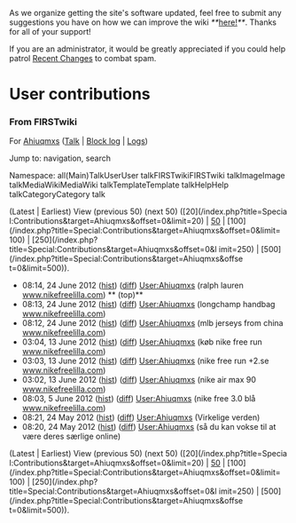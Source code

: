 As we organize getting the site's software updated, feel free to submit any
suggestions you have on how we can improve the wiki
_**_[here!](/index.php/User:Hallry/Suggestions "User:Hallry/Suggestions"
)_**_. Thanks for all of your support!

If you are an administrator, it would be greatly appreciated if you could help
patrol [Recent Changes](/index.php/Special:Recentchanges
"Special:Recentchanges" ) to combat spam.

# User contributions

### From FIRSTwiki

For [Ahiuqmxs](/index.php/User:Ahiuqmxs "User:Ahiuqmxs" )
([Talk](/index.php?title=User_talk:Ahiuqmxs&action=edit "User talk:Ahiuqmxs" )
| [Block log](/index.php?title=Special:Log&type=block&page=User:Ahiuqmxs
"Special:Log" ) | [Logs](/index.php?title=Special:Log&user=Ahiuqmxs
"Special:Log" ))

Jump to: navigation, search

Namespace:  all(Main)TalkUserUser talkFIRSTwikiFIRSTwiki talkImageImage
talkMediaWikiMediaWiki talkTemplateTemplate talkHelpHelp talkCategoryCategory
talk

(Latest | Earliest) View (previous 50) (next 50) ([20](/index.php?title=Specia
l:Contributions&target=Ahiuqmxs&offset=0&limit=20) |
[50](/index.php?title=Special:Contributions&target=Ahiuqmxs&offset=0&limit=50)
| [100](/index.php?title=Special:Contributions&target=Ahiuqmxs&offset=0&limit=
100) | [250](/index.php?title=Special:Contributions&target=Ahiuqmxs&offset=0&l
imit=250) | [500](/index.php?title=Special:Contributions&target=Ahiuqmxs&offse
t=0&limit=500)).

  * 08:14, 24 June 2012 ([hist](/index.php?title=User:Ahiuqmxs&action=history "User:Ahiuqmxs" )) ([diff](/index.php?title=User:Ahiuqmxs&diff=prev&oldid=164966 "User:Ahiuqmxs" )) [User:Ahiuqmxs](/index.php/User:Ahiuqmxs "User:Ahiuqmxs" ) (ralph lauren www.nikefreelilla.com) ** (top)**
  * 08:13, 24 June 2012 ([hist](/index.php?title=User:Ahiuqmxs&action=history "User:Ahiuqmxs" )) ([diff](/index.php?title=User:Ahiuqmxs&diff=prev&oldid=164963 "User:Ahiuqmxs" )) [User:Ahiuqmxs](/index.php/User:Ahiuqmxs "User:Ahiuqmxs" ) (longchamp handbag www.nikefreelilla.com)
  * 08:12, 24 June 2012 ([hist](/index.php?title=User:Ahiuqmxs&action=history "User:Ahiuqmxs" )) ([diff](/index.php?title=User:Ahiuqmxs&diff=prev&oldid=164961 "User:Ahiuqmxs" )) [User:Ahiuqmxs](/index.php/User:Ahiuqmxs "User:Ahiuqmxs" ) (mlb jerseys from china www.nikefreelilla.com)
  * 03:04, 13 June 2012 ([hist](/index.php?title=User:Ahiuqmxs&action=history "User:Ahiuqmxs" )) ([diff](/index.php?title=User:Ahiuqmxs&diff=prev&oldid=139352 "User:Ahiuqmxs" )) [User:Ahiuqmxs](/index.php/User:Ahiuqmxs "User:Ahiuqmxs" ) (køb nike free run www.nikefreelilla.com)
  * 03:03, 13 June 2012 ([hist](/index.php?title=User:Ahiuqmxs&action=history "User:Ahiuqmxs" )) ([diff](/index.php?title=User:Ahiuqmxs&diff=prev&oldid=139349 "User:Ahiuqmxs" )) [User:Ahiuqmxs](/index.php/User:Ahiuqmxs "User:Ahiuqmxs" ) (nike free run +2.se www.nikefreelilla.com)
  * 03:02, 13 June 2012 ([hist](/index.php?title=User:Ahiuqmxs&action=history "User:Ahiuqmxs" )) ([diff](/index.php?title=User:Ahiuqmxs&diff=prev&oldid=139348 "User:Ahiuqmxs" )) [User:Ahiuqmxs](/index.php/User:Ahiuqmxs "User:Ahiuqmxs" ) (nike air max 90 www.nikefreelilla.com)
  * 08:03, 5 June 2012 ([hist](/index.php?title=User:Ahiuqmxs&action=history "User:Ahiuqmxs" )) ([diff](/index.php?title=User:Ahiuqmxs&diff=prev&oldid=124258 "User:Ahiuqmxs" )) [User:Ahiuqmxs](/index.php/User:Ahiuqmxs "User:Ahiuqmxs" ) (nike free 3.0 blå www.nikefreelilla.com)
  * 08:21, 24 May 2012 ([hist](/index.php?title=User:Ahiuqmxs&action=history "User:Ahiuqmxs" )) ([diff](/index.php?title=User:Ahiuqmxs&diff=prev&oldid=112338 "User:Ahiuqmxs" )) [User:Ahiuqmxs](/index.php/User:Ahiuqmxs "User:Ahiuqmxs" ) (Virkelige verden)
  * 08:20, 24 May 2012 ([hist](/index.php?title=User:Ahiuqmxs&action=history "User:Ahiuqmxs" )) ([diff](/index.php?title=User:Ahiuqmxs&diff=prev&oldid=112337 "User:Ahiuqmxs" )) [User:Ahiuqmxs](/index.php/User:Ahiuqmxs "User:Ahiuqmxs" ) (så du kan vokse til at være deres særlige online)

(Latest | Earliest) View (previous 50) (next 50) ([20](/index.php?title=Specia
l:Contributions&target=Ahiuqmxs&offset=0&limit=20) |
[50](/index.php?title=Special:Contributions&target=Ahiuqmxs&offset=0&limit=50)
| [100](/index.php?title=Special:Contributions&target=Ahiuqmxs&offset=0&limit=
100) | [250](/index.php?title=Special:Contributions&target=Ahiuqmxs&offset=0&l
imit=250) | [500](/index.php?title=Special:Contributions&target=Ahiuqmxs&offse
t=0&limit=500)).

